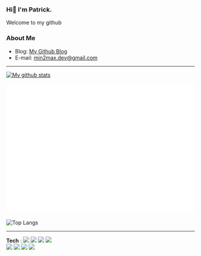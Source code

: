 ### Hi👋 I'm Patrick.
Welcome to my github

### About Me
- Blog: [My Github Blog](https://roomylot60.github.io.)
- E-mail: min2max.dev@gmail.com
---
[![My github stats](https://github-readme-stats.vercel.app/api?username=roomylot60)](https://github.com/anuraghazra/github-readme-stats)

![Metrics](/github-metrics-roomylot60.svg)

![Top Langs](https://github-readme-stats.vercel.app/api/top-langs/?username=roomylot60&layout=compact&theme=tokyonight)

---
**Tech** :
<img src="https://img.shields.io/badge/Python-3766AB?style=flat-square&logo=Python&logoColor=white"/></a>
<img src="https://img.shields.io/badge/C-A8B9CC?style=flat-square&logo=C&logoColor=white"/></a>
<img src="https://img.shields.io/badge/Pandas-150458?style=flat-square&logo=Pandas&logoColor=white"/></a>
<img src="https://img.shields.io/badge/Numpy-013243?style=flat-square&logo=Numpy&logoColor=white"/></a>  
<img src="https://img.shields.io/badge/Selenium-43b02a?style=flat-square&logo=Selenium&logoColor=white"/></a>
<img src="https://img.shields.io/badge/scikit learn-f7931e?style=flat-square&logo=scikit-learn&logoColor=white"/></a> 
<img src="https://img.shields.io/badge/-Java-yellowgreen"/></a> 
<img src="https://img.shields.io/badge/-SQL-blue"/></a> 
